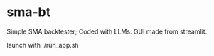 # sma-bt
Simple SMA backtester; Coded with LLMs. GUI made from streamlit.

launch with ./run_app.sh
